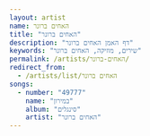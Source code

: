 ```yaml
---
layout: artist
name: האחים ברונר
title: "האחים ברונר"
description: "דף האמן האחים ברונר"
keywords: "שירים, מוזיקה, האחים ברונר"
permalink: /artists/האחים-ברונר/
redirect_from:
  - /artists/list/האחים ברונר
songs:
  - number: "49777"
    name: "במירון"
    album: "סינגלים"
    artist: "האחים ברונר"
---
```

